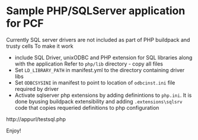 # Sample PHP/SQLServer application for PCF

Currently SQL server drivers are not included as part of PHP buildpack and trusty cells
To make it work 
- include SQL Driver, unixODBC and PHP extension for SQL libraries along with the application
  Refer to `php/lib` directory - copy all files 
- Set `LD_LIBRARY_PATH` in manifest.yml to the directory containing driver libs
- Set `ODBCSYSINI` in manifest to point to location of `odbcinst.ini` file required by driver
- Activate sqlserver php extensions by adding definintions to `php.ini`. It is done byusing buildpack extensibility and adding `.extensions\sqlsrv` code that copies requeried definitions to php configuration

http://appurl/testsql.php

Enjoy!



